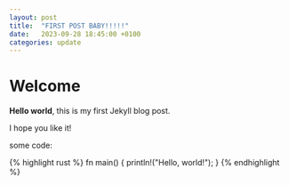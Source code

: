 ```yaml
---
layout: post
title:  "FIRST POST BABY!!!!!"
date:   2023-09-28 18:45:00 +0100
categories: update 
---
```


# Welcome

**Hello world**, this is my first Jekyll blog post.

I hope you like it!

some code: 

{% highlight rust %}
fn main() {
    println!("Hello, world!");
}
{% endhighlight %}
